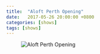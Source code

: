 ```yaml
---
title:  "Aloft Perth Opening"
date:   2017-05-26 20:00:00 +0800
categories: [shows]
tags: [shows]
---
```


<figure>
  <img src='{{ "/assets/posts/aloft.jpg" | prepend: site.baseurl }}' alt='Aloft Perth Opening' />
</figure>
